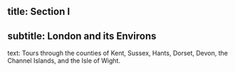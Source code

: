 title: Section <abbr aria-label="1">I</abbr>
----
subtitle: London and its Environs
----
text: Tours through the counties of Kent, Sussex, Hants, Dorset, Devon, the Channel Islands, and the Isle of Wight.
